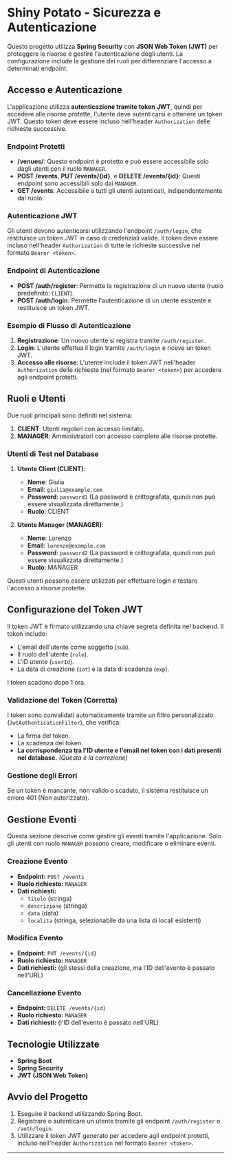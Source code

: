# Shiny Potato - Sicurezza e Autenticazione

Questo progetto utilizza **Spring Security** con **JSON Web Token (JWT)** per proteggere le risorse e gestire l'autenticazione degli utenti. La configurazione include la gestione dei ruoli per differenziare l'accesso a determinati endpoint.

## Accesso e Autenticazione

L'applicazione utilizza **autenticazione tramite token JWT**, quindi per accedere alle risorse protette, l'utente deve autenticarsi e ottenere un token JWT. Questo token deve essere incluso nell'header `Authorization` delle richieste successive.

### Endpoint Protetti

- **/venues/**: Questo endpoint è protetto e può essere accessibile solo dagli utenti con il ruolo `MANAGER`.
- **POST /events**, **PUT /events/{id}**, e **DELETE /events/{id}**: Questi endpoint sono accessibili solo dai `MANAGER`.
- **GET /events**: Accessibile a tutti gli utenti autenticati, indipendentemente dal ruolo.

### Autenticazione JWT

Gli utenti devono autenticarsi utilizzando l'endpoint `/auth/login`, che restituisce un token JWT in caso di credenziali valide. Il token deve essere incluso nell'header `Authorization` di tutte le richieste successive nel formato `Bearer <token>`.

### Endpoint di Autenticazione

- **POST /auth/register**: Permette la registrazione di un nuovo utente (ruolo predefinito: `CLIENT`).
- **POST /auth/login**: Permette l'autenticazione di un utente esistente e restituisce un token JWT.

### Esempio di Flusso di Autenticazione

1. **Registrazione**: Un nuovo utente si registra tramite `/auth/register`.
2. **Login**: L'utente effettua il login tramite `/auth/login` e riceve un token JWT.
3. **Accesso alle risorse**: L'utente include il token JWT nell'header `Authorization` delle richieste (nel formato `Bearer <token>`) per accedere agli endpoint protetti.

## Ruoli e Utenti

Due ruoli principali sono definiti nel sistema:

1. **CLIENT**: Utenti regolari con accesso limitato.
2. **MANAGER**: Amministratori con accesso completo alle risorse protette.

### Utenti di Test nel Database

1. **Utente Client (CLIENT)**:
   - **Nome**: Giulia
   - **Email**: `giulia@example.com`
   - **Password**: `password1` (La password è crittografata, quindi non può essere visualizzata direttamente.)
   - **Ruolo**: CLIENT

2. **Utente Manager (MANAGER)**:
   - **Nome**: Lorenzo
   - **Email**: `lorenzo@example.com`
   - **Password**: `password2` (La password è crittografata, quindi non può essere visualizzata direttamente.)
   - **Ruolo**: MANAGER

Questi utenti possono essere utilizzati per effettuare login e testare l'accesso a risorse protette.

## Configurazione del Token JWT

Il token JWT è firmato utilizzando una chiave segreta definita nel backend. Il token include:

- L'email dell'utente come soggetto (`sub`).
- Il ruolo dell'utente (`role`).
- L'ID utente (`userId`).
- La data di creazione (`iat`) e la data di scadenza (`exp`).

I token scadono dopo 1 ora.

### Validazione del Token (Corretta)

I token sono convalidati automaticamente tramite un filtro personalizzato (`JwtAuthenticationFilter`), che verifica:

- La firma del token.
- La scadenza del token.
- **La corrispondenza tra l'ID utente e l'email nel token con i dati presenti nel database.**  *(Questa è la correzione)*

### Gestione degli Errori

Se un token è mancante, non valido o scaduto, il sistema restituisce un errore 401 (Non autorizzato).

## Gestione Eventi

Questa sezione descrive come gestire gli eventi tramite l'applicazione.  Solo gli utenti con ruolo `MANAGER` possono creare, modificare o eliminare eventi.

### Creazione Evento

- **Endpoint:** `POST /events`
- **Ruolo richiesto:** `MANAGER`
- **Dati richiesti:**
    - `titolo` (stringa)
    - `descrizione` (stringa)
    - `data` (data)
    - `localita` (stringa, selezionabile da una lista di locali esistenti)

### Modifica Evento

- **Endpoint:** `PUT /events/{id}`
- **Ruolo richiesto:** `MANAGER`
- **Dati richiesti:** (gli stessi della creazione, ma l'ID dell'evento è passato nell'URL)

### Cancellazione Evento

- **Endpoint:** `DELETE /events/{id}`
- **Ruolo richiesto:** `MANAGER`
- **Dati richiesti:** (l'ID dell'evento è passato nell'URL)

## Tecnologie Utilizzate

- **Spring Boot**
- **Spring Security**
- **JWT (JSON Web Token)**

## Avvio del Progetto

1. Eseguire il backend utilizzando Spring Boot.
2. Registrare o autenticare un utente tramite gli endpoint `/auth/register` o `/auth/login`.
3. Utilizzare il token JWT generato per accedere agli endpoint protetti, incluso nell'header `Authorization` nel formato `Bearer <token>`.

---